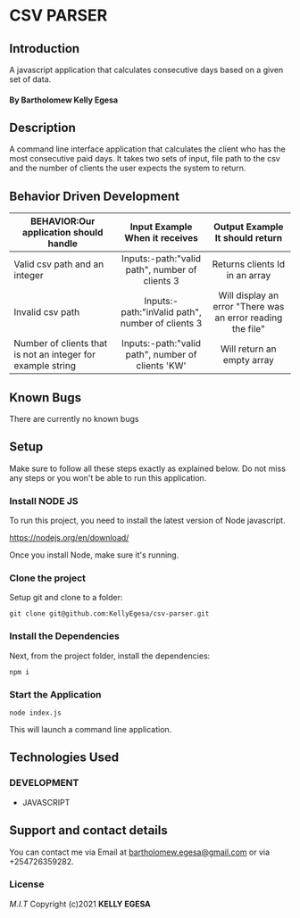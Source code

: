 # CSV PARSER

## Introduction

A javascript application that calculates consecutive days based on a given set of data.

#### By **Bartholomew Kelly Egesa**

## Description

A command line interface application that calculates the client who has the most consecutive paid days. It takes two sets of input, file path to the csv and the number of clients the user expects the system to return.

## Behavior Driven Development

| BEHAVIOR:Our application should handle                      |          Input Example When it receives           |               Output Example It should return               |
| ----------------------------------------------------------- | :-----------------------------------------------: | :---------------------------------------------------------: |
| Valid csv path and an integer                               |  Inputs:-path:"valid path", number of clients 3   |               Returns clients Id in an array                |
| Invalid csv path                                            | Inputs:-path:"inValid path", number of clients 3  | Will display an error "There was an error reading the file" |
| Number of clients that is not an integer for example string | Inputs:-path:"valid path", number of clients 'KW' |                 Will return an empty array                  |

## Known Bugs

There are currently no known bugs

## Setup

Make sure to follow all these steps exactly as explained below. Do not miss any steps or you won't be able to run this application.

### Install NODE JS

To run this project, you need to install the latest version of Node javascript.

https://nodejs.org/en/download/

Once you install Node, make sure it's running.

### Clone the project

Setup git and clone to a folder:

    git clone git@github.com:KellyEgesa/csv-parser.git

### Install the Dependencies

Next, from the project folder, install the dependencies:

    npm i

### Start the Application

    node index.js

This will launch a command line application.

## Technologies Used

### DEVELOPMENT

- JAVASCRIPT

## Support and contact details

You can contact me via Email at bartholomew.egesa@gmail.com or via +254726359282.

### License

_M.I.T_
Copyright (c)2021 **KELLY EGESA**

